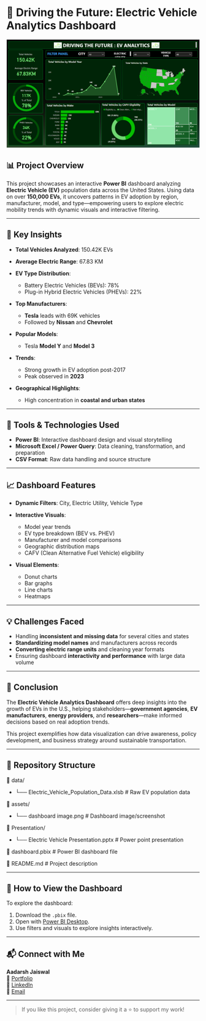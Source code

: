 # 🚗 Driving the Future: Electric Vehicle Analytics Dashboard

![Power BI Dashboard](https://github.com/aadarshjaiswalvns/Driving-the-Future-Electric-Vehicle-Analytics-Dashboard/blob/main/Dashboard%20image.png) 

## 📊 Project Overview

This project showcases an interactive **Power BI** dashboard analyzing **Electric Vehicle (EV)** population data across the United States. Using data on over **150,000 EVs**, it uncovers patterns in EV adoption by region, manufacturer, model, and type—empowering users to explore electric mobility trends with dynamic visuals and interactive filtering.

---

## 📌 Key Insights

- **Total Vehicles Analyzed**: 150.42K EVs  
- **Average Electric Range**: 67.83 KM  
- **EV Type Distribution**:
  - Battery Electric Vehicles (BEVs): 78%
  - Plug-in Hybrid Electric Vehicles (PHEVs): 22%

- **Top Manufacturers**:
  - **Tesla** leads with 69K vehicles
  - Followed by **Nissan** and **Chevrolet**

- **Popular Models**:
  - Tesla **Model Y** and **Model 3**

- **Trends**:
  - Strong growth in EV adoption post-2017
  - Peak observed in **2023**

- **Geographical Highlights**:
  - High concentration in **coastal and urban states**

---

## 🔧 Tools & Technologies Used

- **Power BI**: Interactive dashboard design and visual storytelling  
- **Microsoft Excel / Power Query**: Data cleaning, transformation, and preparation  
- **CSV Format**: Raw data handling and source structure  

---

## 📈 Dashboard Features

- **Dynamic Filters**: City, Electric Utility, Vehicle Type  
- **Interactive Visuals**:
  - Model year trends  
  - EV type breakdown (BEV vs. PHEV)  
  - Manufacturer and model comparisons  
  - Geographic distribution maps  
  - CAFV (Clean Alternative Fuel Vehicle) eligibility  

- **Visual Elements**:
  - Donut charts  
  - Bar graphs  
  - Line charts  
  - Heatmaps

---

## 💡 Challenges Faced

- Handling **inconsistent and missing data** for several cities and states  
- **Standardizing model names** and manufacturers across records  
- **Converting electric range units** and cleaning year formats  
- Ensuring dashboard **interactivity and performance** with large data volume  

---

## 🏁 Conclusion

The **Electric Vehicle Analytics Dashboard** offers deep insights into the growth of EVs in the U.S., helping stakeholders—**government agencies**, **EV manufacturers**, **energy providers**, and **researchers**—make informed decisions based on real adoption trends.

This project exemplifies how data visualization can drive awareness, policy development, and business strategy around sustainable transportation.

---

## 📂 Repository Structure

📁 data/
- └── Electric_Vehicle_Population_Data.xlsb # Raw EV population data

📁 assets/
- └── dashboard image.png # Dashboard image/screenshot

📁 Presentation/
- └── Electric Vehicle Presentation.pptx # Power point presentation

📄 dashboard.pbix # Power BI dashboard file

📄 README.md # Project description


---

## 🚀 How to View the Dashboard

To explore the dashboard:

1. Download the `.pbix` file.
2. Open with [Power BI Desktop](https://powerbi.microsoft.com/desktop/).
3. Use filters and visuals to explore insights interactively.

---

## 📬 Connect with Me

**Aadarsh Jaiswal**  
🔗 [Portfolio](https://aadarshjaiswalvns.github.io/Data-Analytics-Portfolio)  
💼 [LinkedIn](https://www.linkedin.com/in/aadarsh-jaiswal/)  
📧 [Email](mailto:aadarshjaiswal.vns@gmail.com)

---

> If you like this project, consider giving it a ⭐ to support my work!
